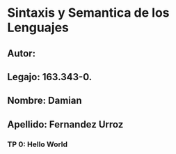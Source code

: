# Sintaxis y Semantica de los Lenguajes
## Autor:
## Legajo: 163.343-0.
## Nombre: Damian 
## Apellido: Fernandez Urroz
### TP 0: Hello World
